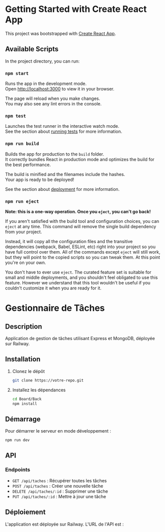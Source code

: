 # Getting Started with Create React App

This project was bootstrapped with [Create React App](https://github.com/facebook/create-react-app).

## Available Scripts

In the project directory, you can run:

### `npm start`

Runs the app in the development mode.\
Open [http://localhost:3000](http://localhost:3000) to view it in your browser.

The page will reload when you make changes.\
You may also see any lint errors in the console.

### `npm test`

Launches the test runner in the interactive watch mode.\
See the section about [running tests](https://facebook.github.io/create-react-app/docs/running-tests) for more information.

### `npm run build`

Builds the app for production to the `build` folder.\
It correctly bundles React in production mode and optimizes the build for the best performance.

The build is minified and the filenames include the hashes.\
Your app is ready to be deployed!

See the section about [deployment](https://facebook.github.io/create-react-app/docs/deployment) for more information.

### `npm run eject`

**Note: this is a one-way operation. Once you `eject`, you can't go back!**

If you aren't satisfied with the build tool and configuration choices, you can `eject` at any time. This command will remove the single build dependency from your project.

Instead, it will copy all the configuration files and the transitive dependencies (webpack, Babel, ESLint, etc) right into your project so you have full control over them. All of the commands except `eject` will still work, but they will point to the copied scripts so you can tweak them. At this point you're on your own.

You don't have to ever use `eject`. The curated feature set is suitable for small and middle deployments, and you shouldn't feel obligated to use this feature. However we understand that this tool wouldn't be useful if you couldn't customize it when you are ready for it.

# Gestionnaire de Tâches

## Description
Application de gestion de tâches utilisant Express et MongoDB, déployée sur Railway.

## Installation
1. Clonez le dépôt
   ```bash
   git clone https://votre-repo.git
   ```
2. Installez les dépendances
   ```bash
   cd Board/Back
   npm install
   ```

## Démarrage
Pour démarrer le serveur en mode développement :
```bash
npm run dev
```

## API
### Endpoints
- `GET /api/taches` : Récupérer toutes les tâches
- `POST /api/taches` : Créer une nouvelle tâche
- `DELETE /api/taches/:id` : Supprimer une tâche
- `PUT /api/taches/:id` : Mettre à jour une tâche

## Déploiement
L'application est déployée sur Railway. L'URL de l'API est :
